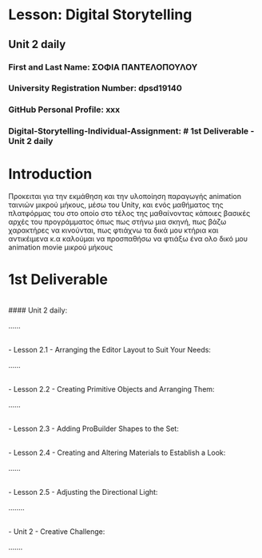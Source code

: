 
# Lesson: Digital Storytelling

## Unit 2 daily

### First and Last Name: ΣΟΦΙΑ ΠΑΝΤΕΛΟΠΟΥΛΟΥ
### University Registration Number: dpsd19140
### GitHub Personal Profile: xxx
### Digital-Storytelling-Individual-Assignment: # 1st Deliverable - Unit 2 daily

# Introduction
<p> Προκειται για την εκμάθηση και την υλοποίηση παραγωγής animation ταινιών μικρού μήκους,
μέσω του Unity, και ενός μαθήματος της πλατφόρμας του στο οποίο στο τέλος της μαθαίνοντας κάποιες βασικές αρχές του προγράμματος όπως πως στήνω μια σκηνή, πως βάζω χαρακτήρες να κινούνται, πως φτιάχνω τα δικά μου κτήρια και αντικέιμενα κ.α καλούμαι να προσπαθήσω να φτιάξω ένα ολο δικό μου animation movie μικρού μήκους </p>


# 1st Deliverable
<br>
#### Unit 2 daily:
<p>......</p>
<br>
 - Lesson 2.1 - Arranging the Editor Layout to Suit Your Needs: 
 <p>......</p>
 
 <br>
 - Lesson 2.2 - Creating Primitive Objects and Arranging Them:
 <p>......</p>
 
 <br>
 - Lesson 2.3 - Adding ProBuilder Shapes to the Set:
 <p></p>
 
 <br>
 - Lesson 2.4 - Creating and Altering Materials to Establish a Look:
 <p>......</p>
 
 <br>
 - Lesson 2.5 - Adjusting the Directional Light: 
 <p>........</p>
 
 <br>
 - Unit 2 - Creative Challenge:
 <p>.......</p>
 <br>



